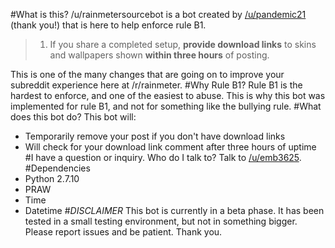 #What is this?
/u/rainmetersourcebot is a bot created by [/u/pandemic21](https://reddit.com/u/pandemic21) (thank you!) that is here to help enforce rule B1. 
> 1. If you share a completed setup, **provide download links** to skins and wallpapers shown **within three hours** of posting.

This is one of the many changes that are going on to improve your subreddit experience here at /r/rainmeter.
#Why Rule B1?
Rule B1 is the hardest to enforce, and one of the easiest to abuse. This is why this bot was implemented for rule B1, and not for something like the bullying rule.
#What does this bot do?
This bot will:
* Temporarily remove your post if you don't have download links
* Will check for your download link comment after three hours of uptime
#I have a question or inquiry. Who do I talk to?
Talk to [/u/emb3625](https://reddit.com/u/emb3625).
#Dependencies
* Python 2.7.10
* PRAW
* Time
* Datetime
#_DISCLAIMER_
This bot is currently in a beta phase. It has been tested in a small testing environment, but not in something bigger. Please report issues and be patient. Thank you.

